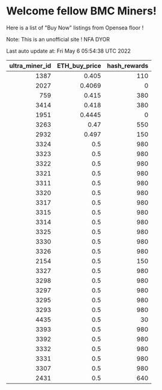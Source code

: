 # Welcome fellow BMC Miners!
Here is a list of "Buy Now" listings from Opensea floor !

Note: This is an unofficial site ! NFA DYOR


Last auto update at: Fri May  6 05:54:38 UTC 2022


|   ultra_miner_id |   ETH_buy_price |   hash_rewards |
|-----------------:|----------------:|---------------:|
|             1387 |          0.405  |            110 |
|             2027 |          0.4069 |              0 |
|              759 |          0.415  |            380 |
|             3414 |          0.418  |            380 |
|             1951 |          0.4445 |              0 |
|             3263 |          0.47   |            550 |
|             2932 |          0.497  |            150 |
|             3324 |          0.5    |            980 |
|             3323 |          0.5    |            980 |
|             3322 |          0.5    |            980 |
|             3321 |          0.5    |            980 |
|             3311 |          0.5    |            980 |
|             3320 |          0.5    |            980 |
|             3317 |          0.5    |            980 |
|             3315 |          0.5    |            980 |
|             3314 |          0.5    |            980 |
|             3325 |          0.5    |            980 |
|             3330 |          0.5    |            980 |
|             3326 |          0.5    |            980 |
|             2154 |          0.5    |            150 |
|             3327 |          0.5    |            980 |
|             3298 |          0.5    |            980 |
|             3297 |          0.5    |            980 |
|             3295 |          0.5    |            980 |
|             3293 |          0.5    |            980 |
|             4435 |          0.5    |             30 |
|             3393 |          0.5    |            980 |
|             3392 |          0.5    |            980 |
|             3332 |          0.5    |            980 |
|             3331 |          0.5    |            980 |
|             3307 |          0.5    |            980 |
|             2431 |          0.5    |            640 |
